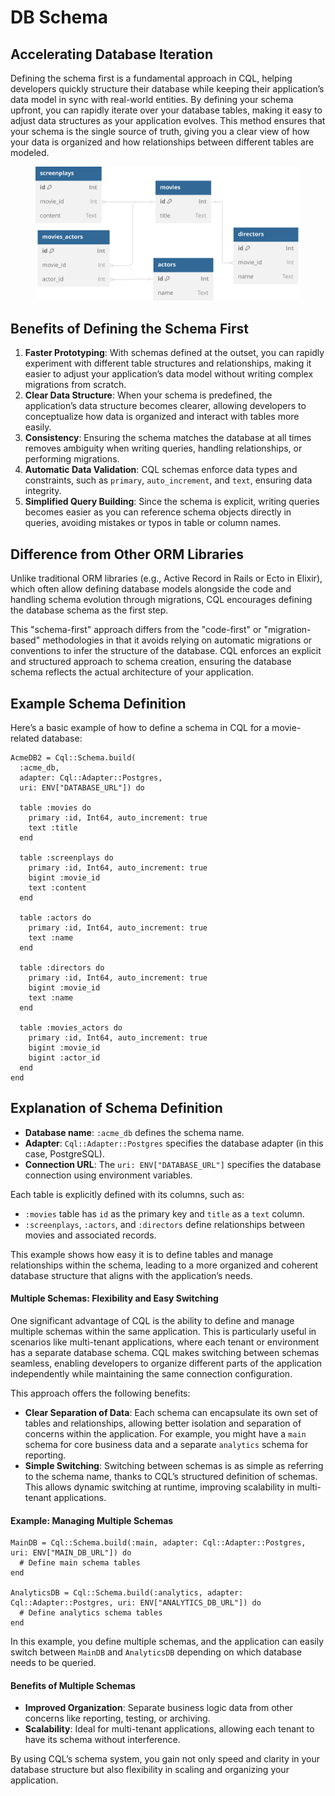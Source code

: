 # DB Schema

## Accelerating Database Iteration

Defining the schema first is a fundamental approach in CQL, helping developers quickly structure their database while keeping their application’s data model in sync with real-world entities. By defining your schema upfront, you can rapidly iterate over your database tables, making it easy to adjust data structures as your application evolves. This method ensures that your schema is the single source of truth, giving you a clear view of how your data is organized and how relationships between different tables are modeled.

<div data-full-width="true">

<figure><img src="../.gitbook/assets/Untitled.svg" alt=""><figcaption></figcaption></figure>

</div>

## Benefits of Defining the Schema First

1. **Faster Prototyping**: With schemas defined at the outset, you can rapidly experiment with different table structures and relationships, making it easier to adjust your application’s data model without writing complex migrations from scratch.
2. **Clear Data Structure**: When your schema is predefined, the application’s data structure becomes clearer, allowing developers to conceptualize how data is organized and interact with tables more easily.
3. **Consistency**: Ensuring the schema matches the database at all times removes ambiguity when writing queries, handling relationships, or performing migrations.
4. **Automatic Data Validation**: CQL schemas enforce data types and constraints, such as `primary`, `auto_increment`, and `text`, ensuring data integrity.
5. **Simplified Query Building**: Since the schema is explicit, writing queries becomes easier as you can reference schema objects directly in queries, avoiding mistakes or typos in table or column names.

## **Difference from Other ORM Libraries**

Unlike traditional ORM libraries (e.g., Active Record in Rails or Ecto in Elixir), which often allow defining database models alongside the code and handling schema evolution through migrations, CQL encourages defining the database schema as the first step.

This "schema-first" approach differs from the "code-first" or "migration-based" methodologies in that it avoids relying on automatic migrations or conventions to infer the structure of the database. CQL enforces an explicit and structured approach to schema creation, ensuring the database schema reflects the actual architecture of your application.

## **Example Schema Definition**

Here’s a basic example of how to define a schema in CQL for a movie-related database:

```crystal
AcmeDB2 = Cql::Schema.build(
  :acme_db,
  adapter: Cql::Adapter::Postgres,
  uri: ENV["DATABASE_URL"]) do

  table :movies do
    primary :id, Int64, auto_increment: true
    text :title
  end

  table :screenplays do
    primary :id, Int64, auto_increment: true
    bigint :movie_id
    text :content
  end

  table :actors do
    primary :id, Int64, auto_increment: true
    text :name
  end

  table :directors do
    primary :id, Int64, auto_increment: true
    bigint :movie_id
    text :name
  end

  table :movies_actors do
    primary :id, Int64, auto_increment: true
    bigint :movie_id
    bigint :actor_id
  end
end
```

## Explanation of Schema Definition

- **Database name**: `:acme_db` defines the schema name.
- **Adapter**: `Cql::Adapter::Postgres` specifies the database adapter (in this case, PostgreSQL).
- **Connection URL**: The `uri: ENV["DATABASE_URL"]` specifies the database connection using environment variables.

Each table is explicitly defined with its columns, such as:

- `:movies` table has `id` as the primary key and `title` as a `text` column.
- `:screenplays`, `:actors`, and `:directors` define relationships between movies and associated records.

This example shows how easy it is to define tables and manage relationships within the schema, leading to a more organized and coherent database structure that aligns with the application’s needs.

#### **Multiple Schemas: Flexibility and Easy Switching**

One significant advantage of CQL is the ability to define and manage multiple schemas within the same application. This is particularly useful in scenarios like multi-tenant applications, where each tenant or environment has a separate database schema. CQL makes switching between schemas seamless, enabling developers to organize different parts of the application independently while maintaining the same connection configuration.

This approach offers the following benefits:

- **Clear Separation of Data**: Each schema can encapsulate its own set of tables and relationships, allowing better isolation and separation of concerns within the application. For example, you might have a `main` schema for core business data and a separate `analytics` schema for reporting.
- **Simple Switching**: Switching between schemas is as simple as referring to the schema name, thanks to CQL’s structured definition of schemas. This allows dynamic switching at runtime, improving scalability in multi-tenant applications.

#### **Example: Managing Multiple Schemas**

```crystal
MainDB = Cql::Schema.build(:main, adapter: Cql::Adapter::Postgres, uri: ENV["MAIN_DB_URL"]) do
  # Define main schema tables
end

AnalyticsDB = Cql::Schema.build(:analytics, adapter: Cql::Adapter::Postgres, uri: ENV["ANALYTICS_DB_URL"]) do
  # Define analytics schema tables
end
```

In this example, you define multiple schemas, and the application can easily switch between `MainDB` and `AnalyticsDB` depending on which database needs to be queried.

#### **Benefits of Multiple Schemas**

- **Improved Organization**: Separate business logic data from other concerns like reporting, testing, or archiving.
- **Scalability**: Ideal for multi-tenant applications, allowing each tenant to have its schema without interference.

By using CQL’s schema system, you gain not only speed and clarity in your database structure but also flexibility in scaling and organizing your application.
